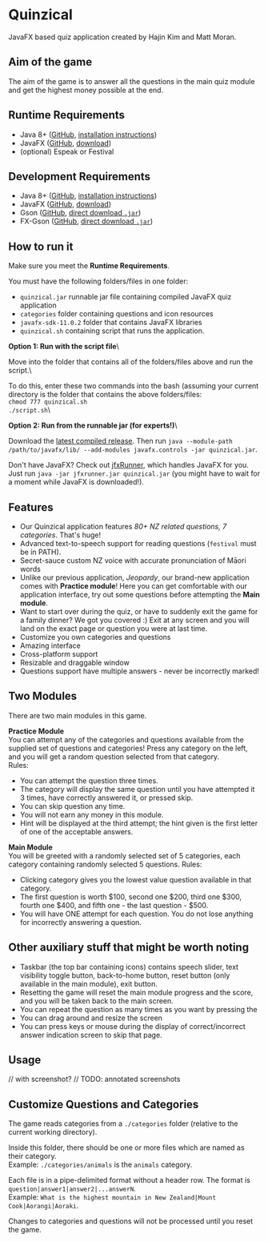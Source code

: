 # Quinzical

JavaFX based quiz application created by Hajin Kim and Matt Moran.

## Aim of the game

The aim of the game is to answer all the questions in the main quiz module and get the highest money possible at the end.

## Runtime Requirements

- Java 8+ ([GitHub](https://github.com/openjdk/jdk), [installation instructions](https://openjdk.java.net/install/))
- JavaFX ([GitHub](https://github.com/openjdk/jfx), [download](https://gluonhq.com/products/javafx/))
- (optional) Espeak or Festival

## Development Requirements

- Java 8+ ([GitHub](https://github.com/openjdk/jdk), [installation instructions](https://openjdk.java.net/install/))
- JavaFX ([GitHub](https://github.com/openjdk/jfx), [download](https://gluonhq.com/products/javafx/))
- Gson ([GitHub](https://github.com/google/gson), [direct download `.jar`](https://repo1.maven.org/maven2/com/google/code/gson/gson/2.8.6/gson-2.8.6.jar))
- FX-Gson ([GitHub](https://github.com/joffrey-bion/fx-gson), [direct download `.jar`](https://repo1.maven.org/maven2/org/hildan/fxgson/fx-gson/3.1.2/fx-gson-3.1.2.jar))

## How to run it

Make sure you meet the __Runtime Requirements__.

You must have the following folders/files in one folder:
- `quinzical.jar` runnable jar file containing compiled JavaFX quiz application
- `categories` folder containing questions and icon resources
- `javafx-sdk-11.0.2` folder that contains JavaFX libraries
- `quinzical.sh` containing script that runs the application. 

**Option 1: Run with the script file**\

Move into the folder that contains all of the folders/files above and run the script.\

To do this, enter these two commands into the bash (assuming your current directory is the folder that contains the above folders/files:\
    `chmod 777 quinzical.sh`\
    `./script.sh`\

**Option 2: Run from the runnable jar (for experts!)**\

Download the [latest compiled release](https://github.com/SOFTENG206-2020/assignment-3-and-project-team-24/releases/latest/download/quinzical.jar).
Then run `java --module-path /path/to/javafx/lib/ --add-modules javafx.controls -jar quinzical.jar`.
 
Don't have JavaFX? Check out [jfxRunner](https://github.com/DarkMatterMatt/jfxrunner/releases/latest), which handles JavaFX
for you. Just run `java -jar jfxrunner.jar quinzical.jar` (you might have to wait for a moment while JavaFX is downloaded!).

## Features

- Our Quinzical application features _80+ NZ related questions, 7 categories_. That's huge!
- Advanced text-to-speech support for reading questions (`festival` must be in PATH). 
- Secret-sauce custom NZ voice with accurate pronunciation of Māori words
- Unlike our previous application, _Jeopardy_, our brand-new application comes with __Practice module__! Here you can get comfortable with our application interface, try out some questions before attempting the __Main module__.
- Want to start over during the quiz, or have to suddenly exit the game for a family dinner? We got you covered :) Exit at any screen and you will land on the exact page or question you were at last time.
- Customize you own categories and questions
- Amazing interface
- Cross-platform support
- Resizable and draggable window
- Questions support have multiple answers - never be incorrectly marked!

## Two Modules

There are two main modules in this game.

**Practice Module**\
You can attempt any of the categories and questions available from the supplied set of questions and categories! Press any category on the left, and you will get a random question selected from that category.\
Rules:
- You can attempt the question three times.
- The category will display the same question until you have attempted it 3 times, have correctly answered it, or pressed skip.
- You can skip question any time.
- You will not earn any money in this module.
- Hint will be displayed at the third attempt; the hint given is the first letter of one of the acceptable answers.

**Main Module**\
You will be greeted with a randomly selected set of 5 categories, each category containing randomly selected 5 questions. 
Rules:
- Clicking category gives you the lowest value question available in that category.
- The first question is worth $100, second one $200, third one $300, fourth one $400, and fifth one - the last question - $500.
- You will have ONE attempt for each question. You do not lose anything for incorrectly answering a question.

## Other auxiliary stuff that might be worth noting
- Taskbar (the top bar containing icons) contains speech slider, text visibility toggle button, back-to-home button, reset button (only available in the main module), exit button.
- Resetting the game will reset the main module progress and the score, and you will be taken back to the main screen.
- You can repeat the question as many times as you want by pressing the 
- You can drag around and resize the screen
- You can press keys or mouse during the display of correct/incorrect answer indication screen to skip that page.

## Usage
// with screenshot?
// TODO: annotated screenshots

## Customize Questions and Categories
The game reads categories from a `./categories` folder (relative to the current working directory).

Inside this folder, there should be one or more files which are named as their category.
<br>Example: `./categories/animals` is the `animals` category.

Each file is in a pipe-delimited format without a header row. The format is `question|answer1|answer2|...answerN`.
<br>Example: `What is the highest mountain in New Zealand|Mount Cook|Aorangi|Aoraki`.

Changes to categories and questions will not be processed until you reset the game.
